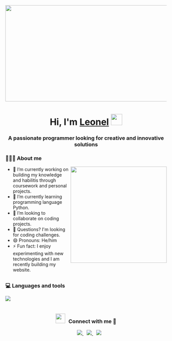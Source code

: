 <!-- ## Hi there 👋 -->
<p align="center">
    <img src="images/BP4.gif" width="800px" height="300px">
</p>

<h1 align="center">
<b> Hi, I'm <a href="https://github.com/leonelha?tab=repositories" target="_blank">Leonel</a> </b>
<img src="https://media.giphy.com/media/hvRJCLFzcasrR4ia7z/giphy.gif" width="35">
</h1>

<h3 align="center">A passionate programmer looking for creative and innovative solutions</h3>

<h3>👨🏻‍💻 About me</h3>

<picture> <img align="right" src="https://media.giphy.com/media/SWoSkN6DxTszqIKEqv/giphy.gif" width = 300px></picture>

- 🔭 I’m currently working on building my knowledge and habilitis through coursework and personal projects.
- 🌱 I’m currently learning programming language Python.
- 👯 I’m looking to collaborate on coding projects.
- 💬 Questions? I'm looking for coding challenges.
- 😄 Pronouns: He/him
- ⚡ Fun fact: I enjoy experimenting with new technologies and I am recently building my website.

##
<h3>💻 Languages and tools</h3>
<p align="left">
  <a href="https://skillicons.dev">
    <img src="https://skillicons.dev/icons?i=git,html,java,js,py,mysql,vscode,pycharm,&perline=8"/>
  </a>
</p>

#
<h3 align="center" > <img src="https://media.giphy.com/media/iY8CRBdQXODJSCERIr/giphy.gif" width="30" height="30" style="margin-right: 10px;">Connect with me 🤝 </h3>

<p align="center">
 <div align="center"  class="icons-social" style="margin-left: 10px;">
        <a style="margin-left: 10px;"  target="_blank" href="https://www.linkedin.com/in/leonelha/">
        <img src="https://skillicons.dev/icons?i=linkedin">        
        </a>
        <a style="margin-left: 10px;" target="_blank" href="https://github.com/leonelha">
		<img src="https://skillicons.dev/icons?i=github">
        </a>
        <a style="margin-left: 10px;" target="_blank" href="https://instagram.com/">
        <img src="https://skillicons.dev/icons?i=instagram">
        </a>		
 </div>
</p>


<!-- Coding the future -->
